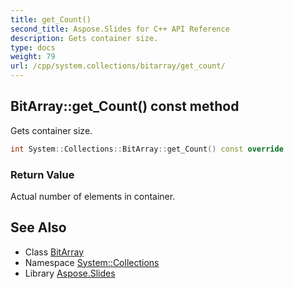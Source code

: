 ```yaml
---
title: get_Count()
second_title: Aspose.Slides for C++ API Reference
description: Gets container size.
type: docs
weight: 79
url: /cpp/system.collections/bitarray/get_count/
---
```

## BitArray::get_Count() const method


Gets container size.

```cpp
int System::Collections::BitArray::get_Count() const override
```


### Return Value

Actual number of elements in container.

## See Also

* Class [BitArray](./)
* Namespace [System::Collections](../)
* Library [Aspose.Slides](../../)